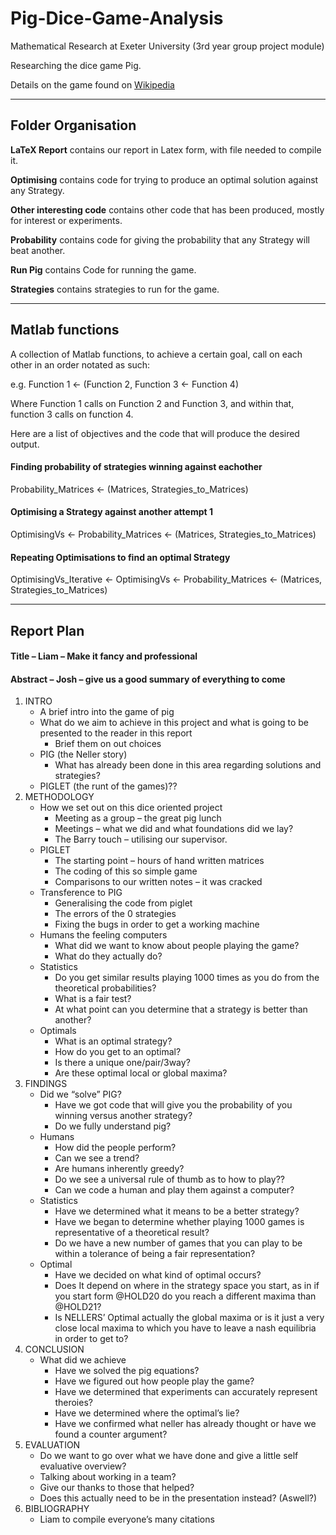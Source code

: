 # Pig-Dice-Game-Analysis

Mathematical Research at Exeter University (3rd year group project module)

Researching the dice game Pig.

Details on the game found on [Wikipedia](https://en.wikipedia.org/wiki/Pig_(dice_game))
________________________________________________________________________________

## Folder Organisation

**LaTeX Report** contains our report in Latex form, with file needed to compile it.

**Optimising** contains code for trying to produce an optimal solution against any Strategy.

**Other interesting code** contains other code that has been produced, mostly for interest or experiments.

**Probability** contains code for giving the probability that any Strategy will beat another.

**Run Pig** contains Code for running the game.

**Strategies** contains strategies to run for the game.
________________________________________________________________________________

## Matlab functions

A collection of Matlab functions, to achieve a certain goal, call on each other in an order notated as such:

e.g. Function 1 <- (Function 2, Function 3 <- Function 4)

Where Function 1 calls on Function 2 and Function 3, and within that, function 3 calls on function 4.

Here are a list of objectives and the code that will produce the desired output.

#### Finding probability of strategies winning against eachother
Probability_Matrices <- (Matrices, Strategies_to_Matrices)

#### Optimising a Strategy against another attempt 1
OptimisingVs <- Probability_Matrices <- (Matrices, Strategies_to_Matrices)

#### Repeating Optimisations to find an optimal Strategy
OptimisingVs_Iterative <- OptimisingVs <- Probability_Matrices <- (Matrices, Strategies_to_Matrices)
________________________________________________________________________________

## Report Plan

#### Title – Liam – Make it fancy and professional

#### Abstract – Josh – give us a good summary of everything to come

1. INTRO
    - A brief intro into the game of pig
    - What do we aim to achieve in this project and what is going to be presented to the reader in this report
        - Brief them on out choices
    - PIG (the Neller story)
        - What has already been done in this area regarding solutions and strategies?
    - PIGLET (the runt of the games)??
2. METHODOLOGY
    - How we set out on this dice oriented project
        - Meeting as a group – the great pig lunch
        - Meetings – what we did and what foundations did we lay?
        - The Barry touch – utilising our supervisor.
    - PIGLET
        - The starting point – hours of hand written matrices
        - The coding of this so simple game
        - Comparisons to our written notes – it was cracked
    - Transference to PIG
        - Generalising the code from piglet
        - The errors of the 0 strategies
        - Fixing the bugs in order to get  a working machine
    - Humans the feeling computers
        - What did we want to know about people playing the game?
        - What do they actually do?
    - Statistics
        - Do you get similar results playing 1000 times as you do from the theoretical probabilities?
        - What is a fair test?
        - At what point can you determine that a strategy is better than another?
    - Optimals
        - What is an optimal strategy?
        - How do you get to an optimal?
        - Is there a unique one/pair/3way?
        - Are these optimal local or global maxima?
3. FINDINGS
    - Did we “solve” PIG?
        - Have we got code that will give you the probability of you winning versus another strategy?
        - Do we fully understand pig?
    - Humans
        - How did the people perform?
        - Can we see a trend?
        - Are humans inherently greedy?
        - Do we see a universal rule of thumb as to how to play??
        - Can we code a human and play them against a computer?
    - Statistics
        - Have we determined what it means to be a better strategy?
        - Have we began to determine whether playing 1000 games is representative of a theoretical result?
        - Do we have a new number of games that you can play to be within a tolerance of being a fair representation?
    - Optimal
        - Have we decided on what kind of optimal occurs?
        - Does It depend on where in the strategy space you start, as in if you start form @HOLD20 do you reach a different maxima than @HOLD21?
        - Is NELLERS’ Optimal actually the global maxima or is it just a very close local maxima to which you have to leave a nash equilibria in order to get to?
4. CONCLUSION
    - What did we achieve
        - Have we solved the pig equations?
        - Have we figured out how people play the game?
        - Have we determined that experiments can accurately represent theroies?
        - Have we determined where the optimal’s lie?
        - Have we confirmed what neller has already thought or have we found a counter argument?
5. EVALUATION
    - Do we want to go over what we have done and give a little self evaluative overview?
    - Talking about working in a team?
    - Give our thanks to those that helped?
    - Does this actually need to be in the presentation instead? (Aswell?)
6. BIBLIOGRAPHY
    -  Liam to compile everyone’s many citations
